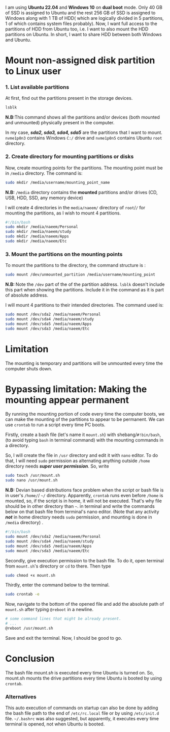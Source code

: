 
I am using <b>Ubuntu 22.04</b> and <b>Windows 10</b> on <b>dual boot</b> mode. Only 40 GB of SSD is assigned to Ubuntu and the rest 256 GB of SSD is assigned to Windows along with 1 TB of HDD( which are logically divided in 5 partitions, 1 of which contains system files probably). 
Now, I want full access to the partitions of HDD from Ubuntu too, i.e. I want to also mount the HDD partitions on Ubuntu. In short, I want to share HDD between both Windows and Ubuntu.

# Mount non-assigned disk partition to Linux user

### 1. List available partitions
At first, find out the partitions present in the storage devices.
```bash
lsblk
```
<b>N.B:</b>This command shows all the partitions and/or devices (both mounted and unmounted) physically present in the computer.

In my case, <b><i>sda2, sda3, sda4, sda5</i></b> are the partitions that I want to mount. `nvme1p0n3` contains Windows `C:/` drive and `nvme1p0n5` contains Ubuntu `root` directory.


### 2. Create directory for mounting partitions or disks
Now, create mounting points for the partitions. The mounting point must be in `/media` directory. The command is:
```bash
sudo mkdir /media/username/mounting_point_name
```
<b>N.B:</b>  `/media` directory contains the <b>mounted</b> partitions and/or drives (CD, USB, HDD, SSD, any memory device)

I will create 4 directories in the  ```media/naeem/``` directory of ```root```/`/` for mounting the partitions, as I wish to mount 4 partitions.
```bash
#!/bin/bash
sudo mkdir /media/naeem/Personal
sudo mkdir /media/naeem/study
sudo mkdir /media/naeem/Apps
sudo mkdir /media/naeem/Etc
```


### 3. Mount the partitions on the mounting points
To mount the partitions to the directory, the command structure is :
```bash
sudo mount /dev/unmounted_partition /media/username/mounting_point
```
<b>N.B: </b> Note the ```/dev``` part of the of the partition address. ``lsblk`` doesn't include this part when showing the partitions. Include it in the command as it is part of absolute address. 

I will mount 4 partitions to their intended directories. The command used is:
```bash
sudo mount /dev/sda2 /media/naeem/Personal
sudo mount /dev/sda4 /media/naeem/study
sudo mount /dev/sda5 /media/naeem/Apps
sudo mount /dev/sda3 /media/naeem/Etc
```

# Limitation
The mounting is temporary and partitions will be unmounted every time the computer shuts down.

# Bypassing limitation: Making the mounting appear permanent
By running the mounting portion of code every time the computer boots, we can make the mounting of the partitions to appear to be permanent. We can use `crontab` to run a script every time PC boots.


Firstly, create a bash file (let's name it `mount.sh`)  with shebang/`#!bin/bash`, (to avoid typing `bash` in terminal command) with the mounting commands in a directory. 

So,  I will create the file in `/usr` directory and edit it with `nano` editor. To do that, I will need `sudo` permission as alternating anything outside `/home` directory needs <b><i>super user permission</i></b>. So, write 
```bash
sudo touch /usr/mount.sh
sudo nano /usr/mount.sh
``` 

<b>N.B:</b> Devian based distributions face problem when the script or bash file is in user's `/home/`/ `~/` directory. Apparently, `crontab` runs even before `/home` is mounted, so, if the script is in home, it will not be executed. That's why file should be in other directory than `~`.
in terminal and write the commands below on that bash file from terminal's nano editor. (Note that any activity <b><i>not</i></b> in home directory needs `sudo` permission, and mounting is done in `/media` directory) .
```bash
#!/bin/bash
sudo mount /dev/sda2 /media/naeem/Personal
sudo mount /dev/sda4 /media/naeem/study
sudo mount /dev/sda5 /media/naeem/Apps
sudo mount /dev/sda3 /media/naeem/Etc
```


Secondly,  give execution permission to the bash file. To do it, open terminal from `mount.sh`'s directory or `cd` to there. Then type 
```bash
sudo chmod +x mount.sh
```

Thirdly, enter the command below to the terminal. 
```bash
sudo crontab -e
```
Now, navigate to the bottom of the opened file and add the absolute path of `mount.sh` after typing `@reboot` in a newline. 
```bash
# some command lines that might be already present.
# ...
@reboot /usr/mount.sh
```

Save and exit the terminal. Now, I should be good to go. 

# Conclusion

The bash file <i>mount.sh</i> is executed every time Ubuntu is turned on. So, mount.sh mounts the drive partitions every time Ubuntu is booted by using `crontab`.
### Alternatives
This auto execution of commands on startup can also be done by adding the bash file path to the end of `/etc/rc.local` file or by using `/etc/init.d` file. `~/.bashrc` was also suggested, but apparently, it executes every time terminal is opened, not when Ubuntu is booted.
